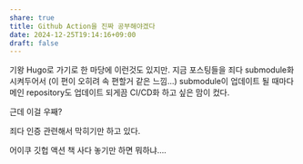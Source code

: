 ```yaml
---
share: true
title: Github Action을 진짜 공부해야겠다
date: 2024-12-25T19:14:16+09:00
draft: false
---
```

기왕 Hugo로 가기로 한 마당에 이런것도 있지만.
지금 포스팅들을 죄다 submodule화 시켜두어서 (이 편이 오히려 속 편할거 같은 느낌...) submodule이 업데이트 될 때마다 메인 repository도 업데이트 되게끔 CI/CD화 하고 싶은 맘이 컸다.

근데 이걸 우째?

죄다 인증 관련해서 막히기만 하고 있다.

어이쿠 깃헙 액션 책 사다 놓기만 하면 뭐하냐....

